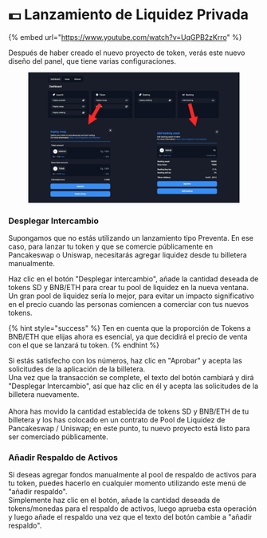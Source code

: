 # 💵 Lanzamiento de Liquidez Privada

{% embed url="https://www.youtube.com/watch?v=UqGPB2zKrro" %}

Después de haber creado el nuevo proyecto de token, verás este nuevo diseño del panel, que tiene varias configuraciones.

<figure><img src="../../.gitbook/assets/deploy swap and add backing.jpg" alt=""><figcaption></figcaption></figure>

### **Desplegar Intercambio**

Supongamos que no estás utilizando un lanzamiento tipo Preventa. En ese caso, para lanzar tu token y que se comercie públicamente en Pancakeswap o Uniswap, necesitarás agregar liquidez desde tu billetera manualmente.

Haz clic en el botón "Desplegar intercambio", añade la cantidad deseada de tokens SD y BNB/ETH para crear tu pool de liquidez en la nueva ventana. \
Un gran pool de liquidez sería lo mejor, para evitar un impacto significativo en el precio cuando las personas comiencen a comerciar con tus nuevos tokens.

{% hint style="success" %}
Ten en cuenta que la proporción de Tokens a BNB/ETH que elijas ahora es esencial, ya que decidirá el precio de venta con el que se lanzará tu token.
{% endhint %}

Si estás satisfecho con los números, haz clic en "Aprobar" y acepta las solicitudes de la aplicación de la billetera.\
Una vez que la transacción se complete, el texto del botón cambiará y dirá "Desplegar Intercambio", así que haz clic en él y acepta las solicitudes de la billetera nuevamente.\
\
Ahora has movido la cantidad establecida de tokens SD y BNB/ETH de tu billetera y los has colocado en un contrato de Pool de Liquidez de Pancakeswap / Uniswap; en este punto, tu nuevo proyecto está listo para ser comerciado públicamente.

### Añadir Respaldo de Activos

Si deseas agregar fondos manualmente al pool de respaldo de activos para tu token, puedes hacerlo en cualquier momento utilizando este menú de "añadir respaldo".\
Simplemente haz clic en el botón, añade la cantidad deseada de tokens/monedas para el respaldo de activos, luego aprueba esta operación y luego añade el respaldo una vez que el texto del botón cambie a "añadir respaldo".